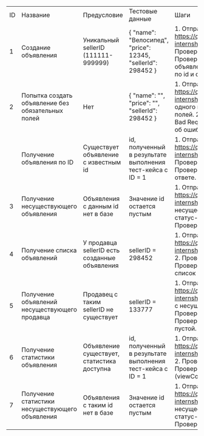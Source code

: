 | | | | | | |
|-|-|-|-|-|-|
|ID|Название|Предусловие|Тестовые данные|Шаги|Ожидаемый результат|
|1|Cоздание объявления|Уникальный sellerID (111111-999999)|{   "name": "Велосипед",   "price": 12345,   "sellerId": 298452 }|1. Отправить POST запрос на https://qa-internship.avito.com/api/1/item. 2. Проверить, что статус-код 200 OK. 3. Проверить, что в ответе есть id объявления. 4. Получить объявление по id и сверить данные.|Status сode 200, объявление успешно создано, данные корректны.|
|2|Попытка создать объявление без обязательных полей|Нет|{     "name": "",     "price": "",     "sellerId": 298452 }|1. Отправить POST запрос на https://qa-internship.avito.com/api/1/item без одного или нескольких обязательных полей. 2. Проверить статус-код 400 Bad Request. 3. Проверить сообщение об ошибке в ответе.|Ошибка 400 Bad Request.|
| |Получение объявления по ID|Существует объявление с известным id|id, полученный в результате выполнения тест-кейса с ID = 1|1. Отправить GET запрос на https://qa-internship.avito.com/api/1/item/:id. 2. Проверить статус-код 200 OK. 3. Проверить корректность данных в ответе.|Status сode 200, объявление успешно получено.|
|3|Получение несуществующего объявления|Объявления с данным id нет в базе|Значение id остается пустым|1. Отправить GET запрос на https://qa-internship.avito.com/api/1/item/:id с несуществующим id. 2. Проверить статус-код 404 Not Found. 3. Проверить сообщение об ошибке.|Ошибка 404 Not Found.|
|4|Получение списка объявлений|У продавца sellerID есть созданные объявления|sellerID = 298452|1. Отправить GET запрос на https://qa-internship.avito.com/api/1/:sellerID/item. 2. Проверить статус-код 200 OK. 3. Проверить, что в ответе корректный список объявлений.|Status сode 200, список объявлений успешно получен.|
|5|Получение объявлений несуществующего продавца|Продавец с таким sellerID не существует|sellerID = 133777|1. Отправить GET запрос на https://qa-internship.avito.com/api/1/:sellerID/item с несуществующим sellerID. 2. Проверить статус-код 200 OK. 3. Проверить, что массив объявлений пустой.|Status сode 200, пустой массив объявлений в ответе.|
|6|Получение статистики объявления|Объявление существует, статистика доступна|id, полученный в результате выполнения тест-кейса с ID = 1|1. Отправить GET запрос на https://qa-internship.avito.com/api/1/statistic/:id. 2. Проверить статус-код 200 OK. 3. Проверить корректность статистики (viewCount, contacts, like).|Status сode 200, корректные данные статистики возвращены.|
|7|Получение статистики несуществующего объявления|Объявления с таким id нет в базе|Значение id остается пустым|1. Отправить GET запрос на https://qa-internship.avito.com/api/1/statistic/:id с несуществующим id. 2. Проверить статус-код 404 Not Found. 3. Проверить сообщение об ошибке.|Ошибка 404 Not Found.|
